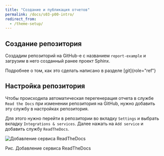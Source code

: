 ```yaml
---
title: "Создание и публикация отчетов"
permalink: /docs/s03-p00-intro/
redirect_from:
  - /theme-setup/
---
```

## Создание репозитория

Создадим репозиторий на GitHub-е с названием `report-example` и загрузим в него созданный ранее проект Sphinx.

Подробнее о том, как это сделать написано в разделе [git]{role="ref"}

## Настройка репозитория

Чтобы происходила автоматическая перегенерация отчета в службе `Read the Docs` при изменении репозитория на GitHub, нужно добавить эту службу в настройках репозитория.

Для этого нужно перейти в репозитории во вкладку `Settings` и выбрать вкладку `Integrations & services`. Далее нажать на `Add service` и добавить службу `ReadTheDocs`.

![Добавление сервиса ReadTheDocs](../../images/git1.png)

Рис. Добавление сервиса ReadTheDocs